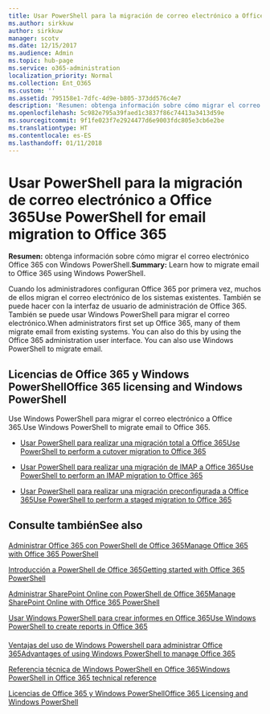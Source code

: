 ```yaml
---
title: Usar PowerShell para la migración de correo electrónico a Office 365
ms.author: sirkkuw
author: sirkkuw
manager: scotv
ms.date: 12/15/2017
ms.audience: Admin
ms.topic: hub-page
ms.service: o365-administration
localization_priority: Normal
ms.collection: Ent_O365
ms.custom: ''
ms.assetid: 795158e1-7dfc-4d9e-b805-373dd576c4e7
description: 'Resumen: obtenga información sobre cómo migrar el correo electrónico Office 365 con Windows PowerShell.'
ms.openlocfilehash: 5c982e795a39faed1c3837f86c74413a3413d59e
ms.sourcegitcommit: 9f1fe023f7e2924477d6e9003fdc805e3cb6e2be
ms.translationtype: HT
ms.contentlocale: es-ES
ms.lasthandoff: 01/11/2018
---
```

# <a name="use-powershell-for-email-migration-to-office-365"></a><span data-ttu-id="bcd7f-103">Usar PowerShell para la migración de correo electrónico a Office 365</span><span class="sxs-lookup"><span data-stu-id="bcd7f-103">Use PowerShell for email migration to Office 365</span></span>

 <span data-ttu-id="bcd7f-104">**Resumen:** obtenga información sobre cómo migrar el correo electrónico Office 365 con Windows PowerShell.</span><span class="sxs-lookup"><span data-stu-id="bcd7f-104">**Summary:** Learn how to migrate email to Office 365 using Windows PowerShell.</span></span>
  
<span data-ttu-id="bcd7f-p101">Cuando los administradores configuran Office 365 por primera vez, muchos de ellos migran el correo electrónico de los sistemas existentes. También se puede hacer con la interfaz de usuario de administración de Office 365. También se puede usar Windows PowerShell para migrar el correo electrónico.</span><span class="sxs-lookup"><span data-stu-id="bcd7f-p101">When administrators first set up Office 365, many of them migrate email from existing systems. You can also do this by using the Office 365 administration user interface. You can also use Windows PowerShell to migrate email.</span></span>
  
## <a name="office-365-licensing-and-windows-powershell"></a><span data-ttu-id="bcd7f-108">Licencias de Office 365 y Windows PowerShell</span><span class="sxs-lookup"><span data-stu-id="bcd7f-108">Office 365 licensing and Windows PowerShell</span></span>

<span data-ttu-id="bcd7f-109">Use Windows PowerShell para migrar el correo electrónico a Office 365.</span><span class="sxs-lookup"><span data-stu-id="bcd7f-109">Use Windows PowerShell to migrate email to Office 365.</span></span> 
  
- [<span data-ttu-id="bcd7f-110">Usar PowerShell para realizar una migración total a Office 365</span><span class="sxs-lookup"><span data-stu-id="bcd7f-110">Use PowerShell to perform a cutover migration to Office 365</span></span>](use-powershell-to-perform-a-cutover-migration-to-office-365.md)
    
- [<span data-ttu-id="bcd7f-111">Usar PowerShell para realizar una migración de IMAP a Office 365</span><span class="sxs-lookup"><span data-stu-id="bcd7f-111">Use PowerShell to perform an IMAP migration to Office 365</span></span>](use-powershell-to-perform-an-imap-migration-to-office-365.md)
    
- [<span data-ttu-id="bcd7f-112">Usar PowerShell para realizar una migración preconfigurada a Office 365</span><span class="sxs-lookup"><span data-stu-id="bcd7f-112">Use PowerShell to perform a staged migration to Office 365</span></span>](use-powershell-to-perform-a-staged-migration-to-office-365.md)
    
## <a name="see-also"></a><span data-ttu-id="bcd7f-113">Consulte también</span><span class="sxs-lookup"><span data-stu-id="bcd7f-113">See also</span></span>

#### 

[<span data-ttu-id="bcd7f-114">Administrar Office 365 con PowerShell de Office 365</span><span class="sxs-lookup"><span data-stu-id="bcd7f-114">Manage Office 365 with Office 365 PowerShell</span></span>](manage-office-365-with-office-365-powershell.md)
  
[<span data-ttu-id="bcd7f-115">Introducción a PowerShell de Office 365</span><span class="sxs-lookup"><span data-stu-id="bcd7f-115">Getting started with Office 365 PowerShell</span></span>](getting-started-with-office-365-powershell.md)
  
[<span data-ttu-id="bcd7f-116">Administrar SharePoint Online con PowerShell de Office 365</span><span class="sxs-lookup"><span data-stu-id="bcd7f-116">Manage SharePoint Online with Office 365 PowerShell</span></span>](manage-sharepoint-online-with-office-365-powershell.md)
  
[<span data-ttu-id="bcd7f-117">Usar Windows PowerShell para crear informes en Office 365</span><span class="sxs-lookup"><span data-stu-id="bcd7f-117">Use Windows PowerShell to create reports in Office 365</span></span>](use-windows-powershell-to-create-reports-in-office-365.md)
#### 

<span data-ttu-id="bcd7f-118">[Ventajas del uso de Windows Powershell para administrar Office 365](http://technet.microsoft.com/library/15144a50-453e-4cd5-befd-bc6736697967.aspx)</span><span class="sxs-lookup"><span data-stu-id="bcd7f-118">[Advantages of using Windows PowerShell to manage Office 365]((http://technet.microsoft.com/library/15144a50-453e-4cd5-befd-bc6736697967.aspx))</span></span>
  
<span data-ttu-id="bcd7f-119">[Referencia técnica de Windows PowerShell en Office 365](http://technet.microsoft.com/library/10d5c66a-7579-4319-aaa5-7a5e21d49cea.aspx)</span><span class="sxs-lookup"><span data-stu-id="bcd7f-119">[Windows PowerShell in Office 365 technical reference](http://technet.microsoft.com/library/10d5c66a-7579-4319-aaa5-7a5e21d49cea.aspx)</span></span>
  
<span data-ttu-id="bcd7f-120">[Licencias de Office 365 y Windows PowerShell]((http://technet.microsoft.com/library/6ca0e430-f7ba-4184-becf-14c6c5c8dde5.aspx))</span><span class="sxs-lookup"><span data-stu-id="bcd7f-120">[Office 365 Licensing and Windows PowerShell]((http://technet.microsoft.com/library/6ca0e430-f7ba-4184-becf-14c6c5c8dde5.aspx))</span></span>

